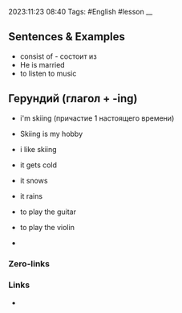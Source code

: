 2023:11:23 08:40
Tags: #English #lesson 
__
## Sentences & Examples
- consist of - состоит из
- He is married
- to listen to music
## Герундий (глагол + -ing)
- i'm skiing (причастие 1 настоящего времени)
- Skiing is my hobby
- i like skiing
- it gets cold
- it snows
- it rains

- to play the guitar
- to play the violin
- 

### Zero-links

### Links
-